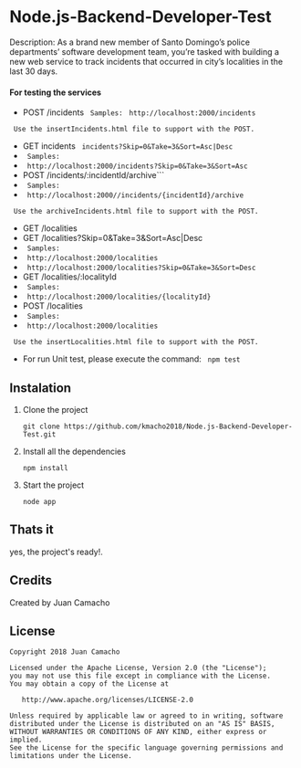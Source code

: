 # Node.js-Backend-Developer-Test
Description: As a brand new member of Santo Domingo’s police departments’ software development team, you’re tasked with building a new web service to track incidents that occurred in city’s localities in the last 30 days.

#### For testing the services


* POST /incidents
``` Samples:```
``` http://localhost:2000/incidents```

``` Use the insertIncidents.html file to support with the POST.```
* GET incidents
``` incidents?Skip=0&Take=3&Sort=Asc|Desc```
* ``` Samples:```
* ``` http://localhost:2000/incidents?Skip=0&Take=3&Sort=Asc```
* POST /incidents/:incidentId/archive```
* ``` Samples:```
* ``` http://localhost:2000//incidents/{incidentId}/archive```

``` Use the archiveIncidents.html file to support with the POST.```
* GET /localities
* GET /localities?Skip=0&Take=3&Sort=Asc|Desc
* ``` Samples:```
* ``` http://localhost:2000/localities```
* ``` http://localhost:2000/localities?Skip=0&Take=3&Sort=Desc```
* GET /localities/:localityId
* ``` Samples:```
* ``` http://localhost:2000/localities/{localityId}```
* POST /localities
* ``` Samples:```
* ``` http://localhost:2000/localities```

``` Use the insertLocalities.html file to support with the POST.```
* For run Unit test, please execute the command:
``` npm test```


## Instalation

1. Clone the project

	``` git clone https://github.com/kmacho2018/Node.js-Backend-Developer-Test.git ```

2. Install all the dependencies

	``` npm install ```

3. Start the project

	```node app```

## Thats it

yes, the project's ready!.

## Credits
Created by Juan Camacho  

## License

	Copyright 2018 Juan Camacho
	
	Licensed under the Apache License, Version 2.0 (the "License");
	you may not use this file except in compliance with the License.
	You may obtain a copy of the License at
	
	   http://www.apache.org/licenses/LICENSE-2.0
	
	Unless required by applicable law or agreed to in writing, software
	distributed under the License is distributed on an "AS IS" BASIS,
	WITHOUT WARRANTIES OR CONDITIONS OF ANY KIND, either express or implied.
	See the License for the specific language governing permissions and
	limitations under the License.
